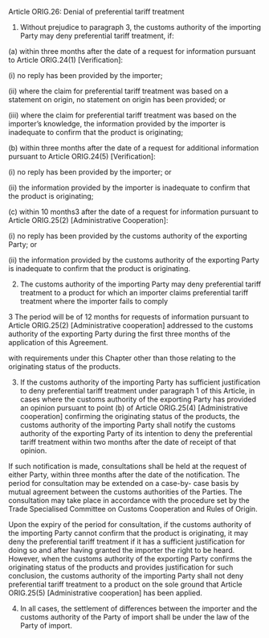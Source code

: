 Article ORIG.26: Denial of preferential tariff treatment

1.	Without prejudice to paragraph 3, the customs authority of the importing Party may deny preferential tariff treatment, if:

(a)	within three months after the date of a request for information pursuant to Article ORIG.24(1) [Verification]:

(i)	no reply has been provided by the importer;

(ii)	where the claim for preferential tariff treatment was based on a statement on origin, no statement on origin has been provided; or

(iii)	where the claim for preferential tariff treatment was based on the importer’s knowledge, the information provided by the importer is inadequate to confirm that the product is originating;

(b)	within three months after the date of a request for additional information pursuant to Article ORIG.24(5) [Verification]:

(i)	no reply has been provided by the importer; or

(ii)	the information provided by the importer is inadequate to confirm that the product is originating;

(c)	within 10 months3 after the date of a request for information pursuant to Article ORIG.25(2) [Administrative Cooperation]:

(i)	no reply has been provided by the customs authority of the exporting Party; or

(ii)	the information provided by the customs authority of the exporting Party is inadequate to confirm that the product is originating.

2.	The customs authority of the importing Party may deny preferential tariff treatment to a product for which an importer claims preferential tariff treatment where the importer fails to comply



3 The period will be of 12 months for requests of information pursuant to Article ORIG.25(2) [Administrative cooperation] addressed to the customs authority of the exporting Party during the first three months of the application of this Agreement.
 

with requirements under this Chapter other than those relating to the originating status of the products.

3.	If the customs authority of the importing Party has sufficient justification to deny preferential tariff treatment under paragraph 1 of this Article, in cases where the customs authority of the exporting Party has provided an opinion pursuant to point (b) of Article ORIG.25(4) [Administrative cooperation] confirming the originating status of the products, the customs authority of the importing Party shall notify the customs authority of the exporting Party of its intention to deny the preferential tariff treatment within two months after the date of receipt of that opinion.

If such notification is made, consultations shall be held at the request of either Party, within three months after the date of the notification. The period for consultation may be extended on a case-by- case basis by mutual agreement between the customs authorities of the Parties. The consultation may take place in accordance with the procedure set by the Trade Specialised Committee on Customs Cooperation and Rules of Origin.

Upon the expiry of the period for consultation, if the customs authority of the importing Party cannot confirm that the product is originating, it may deny the preferential tariff treatment if it has a sufficient justification for doing so and after having granted the importer the right to be heard. However, when the customs authority of the exporting Party confirms the originating status of the products and provides justification for such conclusion, the customs authority of the importing Party shall not deny preferential tariff treatment to a product on the sole ground that Article ORIG.25(5) [Administrative cooperation] has been applied.

4.	In all cases, the settlement of differences between the importer and the customs authority of the Party of import shall be under the law of the Party of import.
